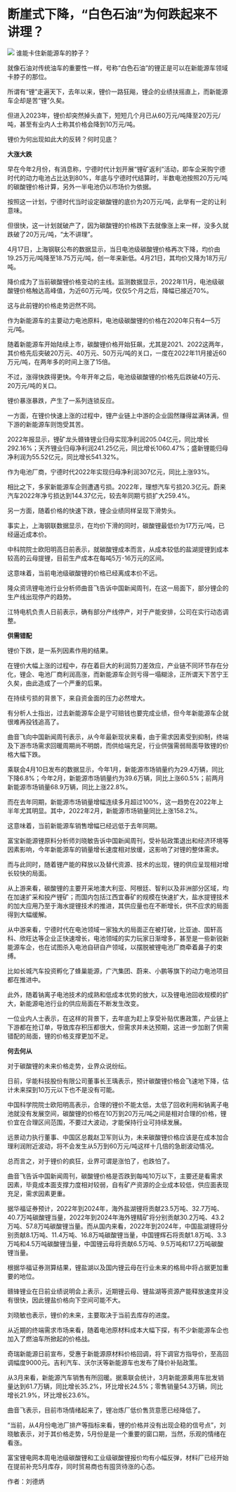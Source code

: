 # 断崖式下降，“白色石油”为何跌起来不讲理？

![](https://inews.gtimg.com/news_bt/Ot4jRteYHoBgNgkdtcKyHCE0Ngu4GCuyEwDApVP5OUtqAAA/1000)
谁能卡住新能源车的脖子？

就像石油对传统油车的重要性一样，号称“白色石油”的锂正是可以在新能源车领域卡脖子的那位。

所谓有“锂”走遍天下，去年以来，锂价一路狂飚，锂企的业绩扶摇直上，而新能源车企却是苦“锂”久矣。

但进入2023年，锂价却突然掉头直下，短短几个月已从60万元/吨降至20万元/吨，甚至有业内人士称其价格会降到10万元/吨。

锂价为何出现如此大的反转？何时见底？

**大涨大跌**

早在今年2月份，有消息称，宁德时代计划开展“锂矿返利”活动，即车企采购宁德时代的动力电池占比达到80%，年底与宁德时代结算时，半数电池按照20万元/吨的碳酸锂价格计算，另外一半电池仍以市场价为依据。

按照这一计划，宁德时代当时设定碳酸锂的底价为20万元/吨，此举有一定的让利意味。

但很快，这一计划就破产了，因为碳酸锂的价格跌下去就像涨上来一样，没多久就跌破了20万元/吨，“太不讲理”。

4月17日，上海钢联公布的数据显示，当日电池级碳酸锂价格再次下降，均价由19.25万元/吨降至18.75万元/吨，创一年来新低。4月21日，其均价又降为18万元/吨。

降价成为了当前碳酸锂价格变动的主线。监测数据显示，2022年11月，电池级碳酸锂价格触达高峰值，为近60万元/吨，仅仅5个月之后，降幅已接近70%。

这与此前锂的价格走势迥然不同。

作为新能源车的主要动力电池原料，电池级碳酸锂的价格在2020年只有4—5万元/吨。

随着新能源车开始陆续上市，碳酸锂价格开始狂飙，尤其是2021、2022这两年，其价格先后突破20万元、40万元、50万元/吨的关口，一度在2022年11月接近60万元/吨，在两年多的时间上涨了15倍。

不过，涨得快跌得更快。今年开年之后，电池级碳酸锂的价格先后跌破40万元、20万元/吨的关口。

锂价暴涨暴跌，产生了一系列连锁反应。

一方面，在锂价快速上涨的过程中，锂产业链上中游的企业固然赚得盆满钵满，但下游的新能源车则饱受其苦。

2022年报显示，锂矿龙头赣锋锂业归母实现净利润205.04亿元，同比增长292.16%；天齐锂业归母净利润241.25亿元，同比增长1060.47%；盛新锂能归母净利润为55.52亿元，同比增长541.32%。

作为电池厂商，宁德时代2022年实现归母净利润307亿元，同比上涨93%。

相比之下，多家新能源车企则遭遇亏损。2022年，理想汽车亏损20.3亿元。蔚来汽车2022年净亏损达到144.37亿元，较去年同期亏损扩大259.4%。

另一方面，随着价格的快速下跌，锂企业绩同样呈现下滑势头。

事实上，上海钢联数据显示，在均价下滑的同时，碳酸锂最低价为17万元/吨，已经逼近成本价。

中科院院士欧阳明高日前表示，就碳酸锂成本而言，从成本较低的盐湖提锂到成本较高的云母提锂，目前生产成本在每吨5万-16万元的区间。

这意味着，当前电池级碳酸锂的价格已经离成本价不远。

隆众资讯锂电池行业分析师曲音飞告诉中国新闻周刊，在这一局面下，部分锂企的生产线出现停产的趋势。

江特电机负责人日前表示，确有部分产线停产，对于产能安排，公司在实行动态调整。

**供需错配**

锂价下跌，是一系列因素作用的结果。

在锂价大幅上涨的过程中，存在着巨大的利润剪刀差效应，产业链不同环节存在分化，锂企、电池厂商利润高涨，而新能源车企则亏得一塌糊涂，正所谓天下苦宁王久矣，由此造成了一个严重的后果。

在持续亏损的背景下，来自资金面的压力必然增大。

有分析人士指出，过去新能源车企是宁可赔钱也要完成业绩，但今年新能源车企就很难再投钱追高了。

曲音飞向中国新闻周刊表示，从今年最新现状来看，由于需求因素受到抑制，终端及下游市场需求回暖周期尚不明朗，而供给端充足，行业供强需弱局面导致锂的价格大幅下跌。

乘联会4月10日发布的数据显示，今年1月，新能源市场销量约为29.4万辆，同比下降6.8%；今年2月，新能源市场销量约为39.6万辆，同比上涨60.5%；前两月新能源市场销量68.9万辆，同比上涨22.8%。

而在去年同期，新能源市场销量增幅连续多月超过100%，这一趋势在2022年上半年尤其明显。其中，2022年2月，新能源市场销量同比上涨158.2%。

这意味着，当前新能源车销售增幅已经远低于去年同期。

富宝新能源锂原料分析师刘晓敏告诉中国新闻周刊，受补贴政策退出和经济环境等因素影响，今年新能源车的销量增长速度相对放缓，这影响了对锂的整体需求。

而与此同时，随着锂产能的释放以及替代资源、技术的出现，锂的供应呈现相对增长较快的局面。

从上游来看，碳酸锂的主要开采地澳大利亚、阿根廷、智利以及非洲部分区域，均在加速扩采和投产锂矿；而国内包括江西宜春矿的规模在快速扩大，盐水提锂技术的加大应用乃至于海水提锂技术的推进，其供应量也在不断增长，供不应求的局面得到大幅缓解。

从中游来看，宁德时代在电池领域一家独大的局面正在被打破，比亚迪、国轩高科、欣旺达等企业正快速增长，电池领域的实力玩家日渐增多，甚至是一些新锐新能源车企，也在试图杀入电池自研自产领域，以摆脱被锂电池厂商牵着鼻子的束缚。

比如长城汽车投资孵化了蜂巢能源，广汽集团、蔚来、小鹏等旗下的动力电池项目都在推进中。

此外，随着钠离子电池技术的成熟和低成本优势的放大，以及锂电池回收规模的扩大，新能源电池行业的供应局面在不断发生改变。

一位业内人士表示，在这样的背景下，去年底为赶上享受补贴优惠政策，产业链上下游都在抢订单，导致库存积压都很大，但需求并未达预期，这进一步加剧了供需错配的局面，锂的价格支撑更加不足。

**何去何从**

对于碳酸锂的未来价格走势，业界众说纷纭。

日前，孚能科技股份有限公司董事长王瑀表示，预计碳酸锂价格会飞速地下降，估计未来探到10万元以下也不是没有可能。

中国科学院院士欧阳明高表示，合理的锂价不能太低，太低了回收利用和钠离子电池就没有发展空间，碳酸锂的价格在10万到20万元/吨之间是相对合理的价格，锂价宜在合理区间范围，不要过大波动，才能保持行业可持续发展。

远景动力执行董事、中国区总裁赵卫军则认为，未来碳酸锂价格应该是在成本加合理利润附近波动，将不会发生从5万到60万元/吨这样十几倍的急剧波动情况。

总而言之，对于锂价的疯狂，业界可谓是涨怕了，也跌怕了。

曲音飞告诉中国新闻周刊，碳酸锂价格是否跌到每吨10万以下，主要还是看需求因素，毕竟成本面支撑力度相对较弱，自有矿产资源的企业成本较低，供应面表现充足，需求因素更重。

据华福证券预计，2022年到2024年，海外盐湖锂将贡献23.5万吨、32.7万吨、40.7万吨碳酸锂当量，2022年到2024年海外锂精矿将分别贡献30.2万吨、43.2万吨、57.8万吨碳酸锂当量。而从国内来看，2022年到2024年，中国盐湖锂将分别贡献8.1万吨、11.4万吨、16.8万吨碳酸锂当量，中国锂辉石将贡献1.8万吨、3.3万吨和4.5万吨碳酸锂当量，中国锂云母将贡献6.5万吨、9.5万吨和17.2万吨碳酸锂当量。

根据华福证券测算结果，锂盐湖以及国内锂云母在行业未来的格局中将占据更加重要的地位。

赣锋锂业在日前业绩说明会上表示，近期锂云母、锂盐湖等资源产能释放速度并没有很快，因此锂盐价格向下空间可能不大。

刘晓敏也表示，锂价的未来，主要取决于当前去库存的进度。

从近期的终端需求市场来看，随着电池原材料成本大幅下探，有不少新能源车企也加入了燃油车所掀起的价格战。

奇瑞新能源日前宣布，受惠于新能源原材料价格回调，将下调官方指导价，至高回调幅度9000元。吉利汽车、沃尔沃等新能源车也发布了降价补贴政策。

从3月来看，新能源汽车销售有所回暖。据乘联会统计，3月新能源乘用车批发销量达到61.7万辆，同比增长35.2%，环比增长24.5%；零售销量54.3万辆，同比增长21.9%，环比增长23.6%。

曲音飞表示，目前市场情绪起来了，锂冶炼厂低价售货意愿已经降低了。

“当前，从4月份电池厂排产等指标来看，锂的价格并没有出现企稳的信号点”，刘晓敏表示，对于其价格走势，5月份是是一个重要的窗口期，当然，乐观的情绪在看涨。

富宝锂电网本周电池级碳酸锂和工业级碳酸锂报价均有小幅反弹，材料厂已经开始在提前补充5月库存，同时贸易商也有囤货待涨的心态。

作者：刘德炳

